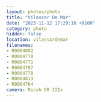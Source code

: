 ```yaml
---
layout: photos/photo
title: "Vilassar De Mar"
date: "2023-11-12 17:29:16 +0100"
category: photo
hidden: false
location: vilassardemar
filenames: 
- R0004802
- R0004770
- R0004771
- R0004797
- R0004778
- R0004813
- R0004764
camera: Ricoh GR IIIx
---
```



